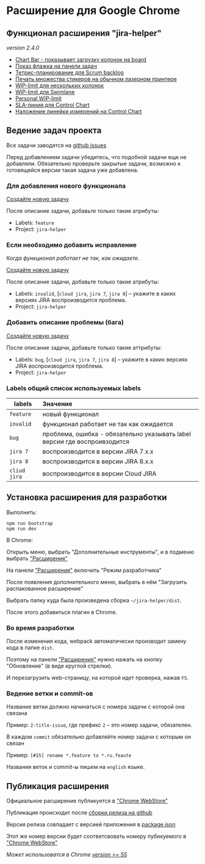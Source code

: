 # Расширение для Google Chrome

## Функционал расширения "jira-helper"

_version 2.4.0_

- [Chart Bar - показывает загрузку колонок на board](./src/README.md#swimline-chart-bar)
- [Показ флажка на панели задач](./src/README.md#flag-on-issue-panel)
- [Тетрис-планирование для Scrum backlog](./src/README.md#tetris-planning-for-scrum)
- [Печать множества стикеров на обычном лазерном принтере](./src/README.md#printing-many-stickers)
- [WIP-limit для нескольких колонок](./src/README.md#wip-limits-for-several-columns)
- [WIP-limit для Swimlane](./src/README.md#wip-limits-for-swimlanes)
- [Personal WIP-limit](./src/README.md#wip-limit-for-person)
- [SLA-линия для Control Chart](./src/README.md#sla-line-for-control-chart)
- [Наложение линейки измерений на Control Chart](./src/README.md#ruler-of-measuring-for-control-chart)

## Ведение задач проекта

Все задачи заводятся на [github issues](https://github.com/TinkoffCreditSystems/jira-helper/issues)

Перед добавлением задачи убедитесь, что подобной задачи еще не добавляли.
Обязательно проверьте закрытые задачи, возможно к готовящейся версии такая задача уже добавлена.


### Для добавления нового функционала

[Создайте новую задачу](https://github.com/TinkoffCreditSystems/jira-helper/issues/new)

После описание задачи, добавьте только такие атрибуты:

- Labels: `feature`
- Project: `jira-helper`


### Если необходимо добавить исправление

_Когда функционал работает не так, как ожидаете._

[Создайте новую задачу](https://github.com/TinkoffCreditSystems/jira-helper/issues/new)

После описание задачи, добавьте только такие атрибуты:

- Labels: `invalid`, [`cloud jira`, `jira 7`, `jira 8`] – укажите в каких версиях JIRA воспроизводится проблема.
- Project: `jira-helper`


### Добавить описание проблемы (бага)

[Создайте новую задачу](https://github.com/TinkoffCreditSystems/jira-helper/issues/new)

После описание задачи, добавьте только такие аттрибуты:

- Labels: `bug`, [`cloud jira`, `jira 7`, `jira 8`] – укажите в каких версиях JIRA воспроизводится проблема.
- Project: `jira-helper`


### Labels общий список используемых labels

|   labels     |    Значение                                                               |
|--------------|:--------------------------------------------------------------------------|
| `feature`    | новый функционал                                                          |
| `invalid`    | функционал работает не так как ожидается                                  |
| `bug`        | проблема, ошибка - обязательно указывать label версии где воспроивзодится |
| `jira 7`     | воспроизводится в версии JIRA 7.x.x                                       |
| `jira 8`     | воспроизводится в версии JIRA 8.x.x                                       |
| `cliud jira` | воспроизводится в версии Cloud JIRA                                       |


## Установка расширения для разработки

Выполнить:

```
npm run bootstrap
npm run dev
```

В Chrome:

Открыть меню, выбрать "Дополнительные инструменты",
и в подменю выбрать ["Расширения"](chrome://extensions/)

На панели ["Расширения"](chrome://extensions/) включить "Режим разработчика"

После появления дополнительного меню, выбрать в нём
"Загрузить распакованное расширение"

Выбрать папку куда была произведена сборка `~/jira-helper/dist`.

После этого добавиться плагин в Chrome.


### Во время разработки

После изменения кода, webpack автоматически производит замену кода в папке `dist`.

Поэтому на панели ["Расширения"](chrome://extensions/) нужно нажать
на кнопку "Обновление" (в виде круглой стрелки).

И перезагрузить web-страницу, на которой идет проверка, нажав `F5`.

### Ведение ветки и commit-ов

Название ветки должно начинаться с номера задачи с которой она связана

Пример: `2-title-issue`, где префикс `2` – это номер задачи, обязателен.

В каждом `commit` обязательно добавляйте номер задачи с которым он связан

Пример: `[#15] rename *.feature to *.ru.feaute`

Названия веток и commit-ы пишем на `english` языке.

## Публикация расширения

Официальное расширение публикуется в ["Chrome WebStore"](https://chrome.google.com/webstore/detail/jira-helper/egmbomekcmpieccamghfgjgnlllgbgdl)

Публикация происходит после [сборки релиза на github](https://github.com/TinkoffCreditSystems/jira-helper/releases)

Версия релиза совпадает с версией приложения в [package.json](./package.json)

Этот же номер версии будет соответсвовать номеру пубикуемого в ["Chrome WebStore"](https://chrome.google.com/webstore/detail/jira-helper/egmbomekcmpieccamghfgjgnlllgbgdl)

_Может использоватся в Chrome [version >= 55](./src/manifest.json)_
